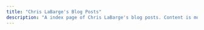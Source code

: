 ```yaml
---
title: "Chris LaBarge's Blog Posts"
description: "A index page of Chris LaBarge's blog posts. Content is mostly programming based."
---
```

